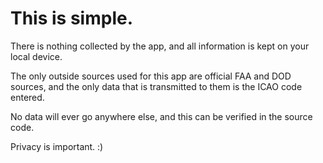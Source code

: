 # This is simple. 

There is nothing collected by the app, and all information is kept on your local device.

The only outside sources used for this app are official FAA and DOD sources, and the only data that is transmitted to them is the ICAO code entered.

No data will ever go anywhere else, and this can be verified in the source code.

Privacy is important. :)
